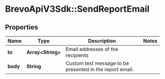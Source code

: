 # BrevoApiV3Sdk::SendReportEmail

## Properties
Name | Type | Description | Notes
------------ | ------------- | ------------- | -------------
**to** | **Array&lt;String&gt;** | Email addresses of the recipients | 
**body** | **String** | Custom text message to be presented in the report email. | 


